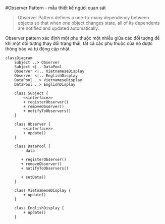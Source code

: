 #Observer Pattern - mẫu thiết kế người quan sát
> Observer Pattern defines a one-to-many dependency between objects so that when one object changes state, all of its dependents
> are notified and updated automatically.
> 
Observer pattern xác định một phụ thuộc một nhiều giữa các đối tượng để khi một đối tượng thay đổi trạng thái,
tất cả các phụ thuộc của nó được thông báo và tự động cập nhật.

```mermaid
classDiagram
    Subject ..> Observer
    Subject <|.. DataPool
    Observer <|.. VietnameseDisplay
    Observer <|.. EnglishDisplay
    DataPool ..> VietnameseDisplay
    DataPool ..> EnglishDisplay
    
    class Subject {
        <<interface>>
        + registerObserver()
        + removeObserver()
        + notifyToObservers()
    }
    
    class Observer {
        <<interface>>
        + update()
    }
    
    class DataPool {
       - data
       
       + registerObserver()
       + removeObserver()
       + notifyToObservers()
       
       + setData()
    }
    
    class VietnameseDisplay {
        + update()
    }
    
    class EnglishDisplay {
        + update()
    }
```